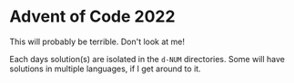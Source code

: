 # Advent of Code 2022

This will probably be terrible. Don't look at me! 

Each days solution(s) are isolated in the `d-NUM` directories. 
Some will have solutions in multiple languages, if I get around to it. 